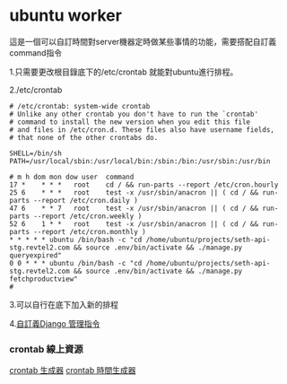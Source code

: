 # ubuntu worker

這是一個可以自訂時間對server機器定時做某些事情的功能，需要搭配自訂義command指令

1.只需要更改根目錄底下的/etc/crontab 就能對ubuntu進行排程。

2./etc/crontab

```text
# /etc/crontab: system-wide crontab                                                                                                                                                                     
# Unlike any other crontab you don't have to run the `crontab'
# command to install the new version when you edit this file
# and files in /etc/cron.d. These files also have username fields,
# that none of the other crontabs do.

SHELL=/bin/sh
PATH=/usr/local/sbin:/usr/local/bin:/sbin:/bin:/usr/sbin:/usr/bin

# m h dom mon dow user  command
17 *    * * *   root    cd / && run-parts --report /etc/cron.hourly
25 6    * * *   root    test -x /usr/sbin/anacron || ( cd / && run-parts --report /etc/cron.daily )
47 6    * * 7   root    test -x /usr/sbin/anacron || ( cd / && run-parts --report /etc/cron.weekly )
52 6    1 * *   root    test -x /usr/sbin/anacron || ( cd / && run-parts --report /etc/cron.monthly )
* * * * * ubuntu /bin/bash -c "cd /home/ubuntu/projects/seth-api-stg.revtel2.com && source .env/bin/activate && ./manage.py queryexpired"
0 0 * * * ubuntu /bin/bash -c "cd /home/ubuntu/projects/seth-api-stg.revtel2.com && source .env/bin/activate && ./manage.py fetchproductview"  
#
```

3.可以自行在底下加入新的排程

4.[自訂義Django 管理指令](django/custom-django-manage.py-command.md)

### crontab 線上資源

[crontab 生成器](https://crontab-generator.org/)    [crontab 時間生成器](https://crontab.guru/)

